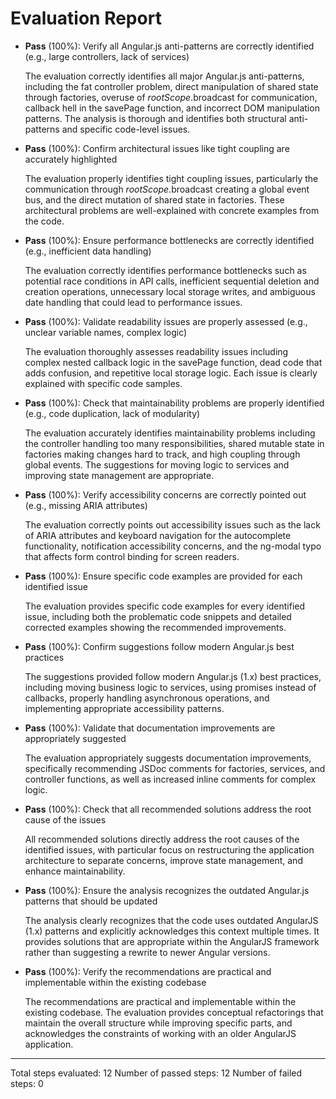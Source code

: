 # Evaluation Report

- **Pass** (100%): Verify all Angular.js anti-patterns are correctly identified (e.g., large controllers, lack of services)
  
  The evaluation correctly identifies all major Angular.js anti-patterns, including the fat controller problem, direct manipulation of shared state through factories, overuse of $rootScope.$broadcast for communication, callback hell in the savePage function, and incorrect DOM manipulation patterns. The analysis is thorough and identifies both structural anti-patterns and specific code-level issues.

- **Pass** (100%): Confirm architectural issues like tight coupling are accurately highlighted
  
  The evaluation properly identifies tight coupling issues, particularly the communication through $rootScope.$broadcast creating a global event bus, and the direct mutation of shared state in factories. These architectural problems are well-explained with concrete examples from the code.

- **Pass** (100%): Ensure performance bottlenecks are correctly identified (e.g., inefficient data handling)
  
  The evaluation correctly identifies performance bottlenecks such as potential race conditions in API calls, inefficient sequential deletion and creation operations, unnecessary local storage writes, and ambiguous date handling that could lead to performance issues.

- **Pass** (100%): Validate readability issues are properly assessed (e.g., unclear variable names, complex logic)
  
  The evaluation thoroughly assesses readability issues including complex nested callback logic in the savePage function, dead code that adds confusion, and repetitive local storage logic. Each issue is clearly explained with specific code samples.

- **Pass** (100%): Check that maintainability problems are properly identified (e.g., code duplication, lack of modularity)
  
  The evaluation accurately identifies maintainability problems including the controller handling too many responsibilities, shared mutable state in factories making changes hard to track, and high coupling through global events. The suggestions for moving logic to services and improving state management are appropriate.

- **Pass** (100%): Verify accessibility concerns are correctly pointed out (e.g., missing ARIA attributes)
  
  The evaluation correctly points out accessibility issues such as the lack of ARIA attributes and keyboard navigation for the autocomplete functionality, notification accessibility concerns, and the ng-modal typo that affects form control binding for screen readers.

- **Pass** (100%): Ensure specific code examples are provided for each identified issue
  
  The evaluation provides specific code examples for every identified issue, including both the problematic code snippets and detailed corrected examples showing the recommended improvements.

- **Pass** (100%): Confirm suggestions follow modern Angular.js best practices
  
  The suggestions provided follow modern Angular.js (1.x) best practices, including moving business logic to services, using promises instead of callbacks, properly handling asynchronous operations, and implementing appropriate accessibility patterns.

- **Pass** (100%): Validate that documentation improvements are appropriately suggested
  
  The evaluation appropriately suggests documentation improvements, specifically recommending JSDoc comments for factories, services, and controller functions, as well as increased inline comments for complex logic.

- **Pass** (100%): Check that all recommended solutions address the root cause of the issues
  
  All recommended solutions directly address the root causes of the identified issues, with particular focus on restructuring the application architecture to separate concerns, improve state management, and enhance maintainability.

- **Pass** (100%): Ensure the analysis recognizes the outdated Angular.js patterns that should be updated
  
  The analysis clearly recognizes that the code uses outdated AngularJS (1.x) patterns and explicitly acknowledges this context multiple times. It provides solutions that are appropriate within the AngularJS framework rather than suggesting a rewrite to newer Angular versions.

- **Pass** (100%): Verify the recommendations are practical and implementable within the existing codebase
  
  The recommendations are practical and implementable within the existing codebase. The evaluation provides conceptual refactorings that maintain the overall structure while improving specific parts, and acknowledges the constraints of working with an older AngularJS application.

---

Total steps evaluated: 12
Number of passed steps: 12
Number of failed steps: 0
